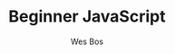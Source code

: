 ---
title: "Beginner JavaScript"
author: "Wes Bos"
courseURL: "https://BeginnerJavaScript.com/friend/DHANISH"
authorURL: "https://wesbos.com"
desc: "A rock solid understanding of JavaScript is essential for success, no matter which framework you use. This course will give you that. JavaScript is hard to learn. Frustration, abandonment and rage quits all stem from trying to use something when we don't understand how things work. Being able to make your ideas is a super power. Invest in a solid base and you'll slam dunk anything that comes your way."
---
